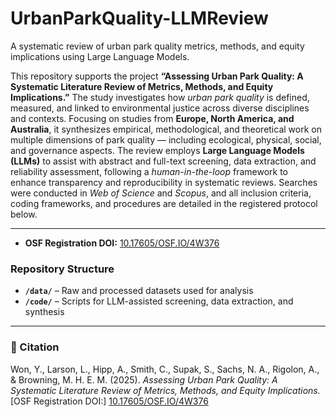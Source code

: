 # UrbanParkQuality-LLMReview
A systematic review of urban park quality metrics, methods, and equity implications using Large Language Models.

This repository supports the project **“Assessing Urban Park Quality: A Systematic Literature Review of Metrics, Methods, and Equity Implications.”** The study investigates how *urban park quality* is defined, measured, and linked to environmental justice across diverse disciplines and contexts. Focusing on studies from **Europe, North America, and Australia**, it synthesizes empirical, methodological, and theoretical work on multiple dimensions of park quality — including ecological, physical, social, and governance aspects. The review employs **Large Language Models (LLMs)** to assist with abstract and full-text screening, data extraction, and reliability assessment, following a *human-in-the-loop* framework to enhance transparency and reproducibility in systematic reviews. Searches were conducted in *Web of Science* and *Scopus*, and all inclusion criteria, coding frameworks, and procedures are detailed in the registered protocol below.

---
- **OSF Registration DOI:** [10.17605/OSF.IO/4W376](https://doi.org/10.17605/OSF.IO/4W376)  

### Repository Structure
- **`/data/`** – Raw and processed datasets used for analysis  
- **`/code/`** – Scripts for LLM-assisted screening, data extraction, and synthesis  

---

### 📘 Citation

Won, Y., Larson, L., Hipp, A., Smith, C., Supak, S., Sachs, N. A., Rigolon, A., & Browning, M. H. E. M. (2025). *Assessing Urban Park Quality: A Systematic Literature Review of Metrics, Methods, and Equity Implications.* [OSF Registration DOI:] [10.17605/OSF.IO/4W376](https://doi.org/10.17605/OSF.IO/4W376)
